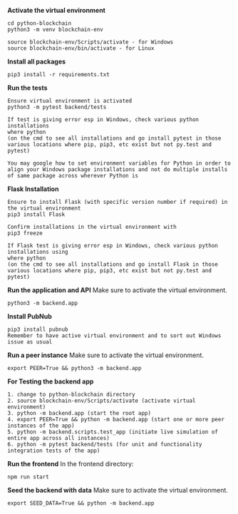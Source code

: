 **Activate the virtual environment**
```
cd python-blockchain
python3 -m venv blockchain-env

source blockchain-env/Scripts/activate - for Windows
source blockchain-env/bin/activate - for Linux
```

**Install all packages**
```
pip3 install -r requirements.txt
```

**Run the tests**
```
Ensure virtual environment is activated
python3 -m pytest backend/tests

If test is giving error esp in Windows, check various python installations 
where python 
(on the cmd to see all installations and go install pytest in those various locations where pip, pip3, etc exist but not py.test and pytest)

You may google how to set environment variables for Python in order to align your Windows package installations and not do multiple installs of same package across wherever Python is
```

**Flask Installation**
```
Ensure to install Flask (with specific version number if required) in the virtual environment
pip3 install Flask

Confirm installations in the virtual environment with 
pip3 freeze

If Flask test is giving error esp in Windows, check various python installations using
where python 
(on the cmd to see all installations and go install Flask in those various locations where pip, pip3, etc exist but not py.test and pytest)
```

**Run the application and API**
Make sure to activate the virtual environment.
```
python3 -m backend.app
```

**Install PubNub**
```
pip3 install pubnub
Remember to have active virtual environment and to sort out Windows issue as usual
```

**Run a peer instance**
Make sure to activate the virtual environment.

```
export PEER=True && python3 -m backend.app
```

**For Testing the backend app**
```
1. change to python-blockchain directory
2. source blockchain-env/Scripts/activate (activate virtual environment)
3. python -m backend.app (start the root app)
4. export PEER=True && python -m backend.app (start one or more peer instances of the app)
5. python -m backend.scripts.test_app (initiate live simulation of entire app across all instances)
6. python -m pytest backend/tests (for unit and functionality integration tests of the app)
```

**Run the frontend**
In the frontend directory:
```
npm run start
```

**Seed the backend with data**
Make sure to activate the virtual environment.
```
export SEED_DATA=True && python -m backend.app
```